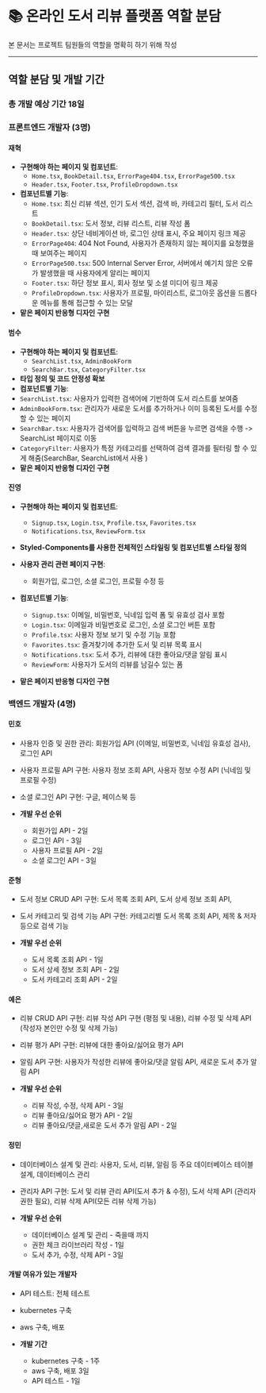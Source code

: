 # 📚 온라인 도서 리뷰 플랫폼 역할 분담

본 문서는 프로젝트 팀원들의 역할을 명확히 하기 위해 작성

---

## 역할 분담 및 개발 기간

### 총 개발 예상 기간 18일

### 프론트엔드 개발자 (3명)

#### 재혁
- **구현해야 하는 페이지 및 컴포넌트**:
  - `Home.tsx`,  `BookDetail.tsx`, `ErrorPage404.tsx`, `ErrorPage500.tsx`
  - `Header.tsx`, `Footer.tsx`, `ProfileDropdown.tsx`
- **컴포넌트별 기능**:
  - `Home.tsx`: 최신 리뷰 섹션, 인기 도서 섹션, 검색 바, 카테고리 필터, 도서 리스트
  - `BookDetail.tsx`: 도서 정보, 리뷰 리스트, 리뷰 작성 폼
  - `Header.tsx`: 상단 네비게이션 바, 로그인 상태 표시, 주요 페이지 링크 제공
  - `ErrorPage404`: 404 Not Found, 사용자가 존재하지 않는 페이지를 요청했을 때 보여주는 페이지
  - `ErrorPage500.tsx`: 500 Internal Server Error, 서버에서 예기치 않은 오류가 발생했을 때 사용자에게 알리는 페이지
  - `Footer.tsx`: 하단 정보 표시, 회사 정보 및 소셜 미디어 링크 제공
  - `ProfileDropdown.tsx`: 사용자가 프로필, 마이리스트, 로그아웃 옵션을 드롭다운 메뉴를 통해 접근할 수 있는 모달
- **맡은 페이지 반응형 디자인 구현**


#### 범수
- **구현해야 하는 페이지 및 컴포넌트**:
  - `SearchList.tsx`, `AdminBookForm`
  - `SearchBar.tsx`, `CategoryFilter.tsx`
- **타입 정의 및 코드 안정성 확보**
- **컴포넌트별 기능**:
- `SearchList.tsx`: 사용자가 입력한 검색어에 기반하여 도서 리스트를 보여줌
- `AdminBookForm.tsx`: 관리자가 새로운 도서를 추가하거나 이미 등록된 도서를 수정할 수 있는 페이지
- `SearchBar.tsx`: 사용자가 검색어를 입력하고 검색 버튼을 누르면 검색을 수행 -> SearchList 페이지로 이동
- `CategoryFilter`: 사용자가 특정 카테고리를 선택하여 검색 결과를 필터링 할 수 있게 해줌(SearchBar, SearchList에서 사용 )
- **맡은 페이지 반응형 디자인 구현**


#### 진영
- **구현해야 하는 페이지 및 컴포넌트**:
  - `Signup.tsx`, `Login.tsx`, `Profile.tsx`, `Favorites.tsx`
  - `Notifications.tsx`, `ReviewForm.tsx`
- **Styled-Components를 사용한 전체적인 스타일링 및 컴포넌트별 스타일 정의**

- **사용자 관리 관련 페이지 구현**:
  - 회원가입, 로그인, 소셜 로그인, 프로필 수정 등
- **컴포넌트별 기능**:
  - `Signup.tsx`: 이메일, 비밀번호, 닉네임 입력 폼 및 유효성 검사 포함
  - `Login.tsx`: 이메일과 비밀번호로 로그인, 소셜 로그인 버튼 포함
  - `Profile.tsx`: 사용자 정보 보기 및 수정 기능 포함
  - `Favorites.tsx`: 즐겨찾기에 추가한 도서 및 리뷰 목록 표시
  - `Notifications.tsx`: 도서 추가, 리뷰에 대한 좋아요/댓글 알림 표시
  - `ReviewForm`: 사용자가 도서의 리뷰를 남길수 있는 폼
- **맡은 페이지 반응형 디자인 구현**

### 백엔드 개발자 (4명)

#### 민호
- 사용자 인증 및 권한 관리: 회원가입 API (이메일, 비밀번호, 닉네임 유효성 검사), 로그인 API
- 사용자 프로필 API 구현: 사용자 정보 조회 API, 사용자 정보 수정 API (닉네임 및 프로필 수정)
- 소셜 로그인 API 구현: 구글, 페이스북 등

- **개발 우선 순위**
  - 회원가입 API - 2일
  - 로그인 API - 3일
  - 사용자 프로필 API - 2일
  - 소셜 로그인 API - 3일

#### 준형
- 도서 정보 CRUD API 구현: 도서 목록 조회 API, 도서 상세 정보 조회 API,
- 도서 카테고리 및 검색 기능 API 구현: 카테고리별 도서 목록 조회 API, 제목 & 저자 등으로 검색 기능

- **개발 우선 순위**
  - 도서 목록 조회 API - 1일
  - 도서 상세 정보 조회 API - 2일
  - 도서 카테고리 조회 API - 2일


#### 예은
- 리뷰 CRUD API 구현: 리뷰 작성 API 구현 (평점 및 내용), 리뷰 수정 및 삭제 API (작성자 본인만 수정 및 삭제 가능)
- 리뷰 평가 API 구현: 리뷰에 대한 좋아요/싫어요 평가 API
- 알림 API 구현: 사용자가 작성한 리뷰에 좋아요/댓글 알림 API, 새로운 도서 추가 알림 API

- **개발 우선 순위**
  - 리뷰 작성, 수정, 삭제 API - 3일
  - 리뷰 좋아요/싫어요 평가 API - 2일
  - 리뷰 좋아요/댓글,새로운 도서 추가 알림 API - 2일


#### 정민
- 데이터베이스 설계 및 관리: 사용자, 도서, 리뷰, 알림 등 주요 데이터베이스 테이블 설계, 데이터베이스 관리
- 관리자 API 구현: 도서 및 리뷰 관리 API(도서 추가 & 수정), 도서 삭제 API (관리자 권한 필요), 리뷰 삭제 API(모든 리뷰 삭제 가능)

- **개발 우선 순위**
  - 데이터베이스 설계 및 관리 - 죽을때 까지
  - 권한 체크 라이브러리 작성 - 1일
  - 도서 추가, 수정, 삭제 API - 3일


#### 개발 여유가 있는 개발자
- API 테스트: 전체 테스트
- kubernetes 구축
- aws 구축, 배포

- **개발 기간**
  - kubernetes 구축 - 1주
  - aws 구축, 배포 3일
  - API 테스트 - 1일
